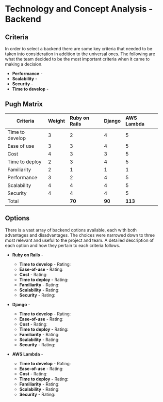 # Technology and Concept Analysis - Backend

## Criteria

In order to select a backend there are some key criteria that needed to be taken into consideration in addition to the universal ones. The following are what the team decided to be the most important criteria when it came to making a decision.

- **Performance** -
- **Scalability** -
- **Security** -
- **Time to develop** -

## Pugh Matrix

| Criteria        | Weight | Ruby on Rails | Django        | AWS Lambda    |
| --------------- |:-------|:--------------|:--------------|:--------------|
| Time to develop | 3      | 2             | 4             | 5             |
| Ease of use     | 3      | 3             | 4             | 5             |
| Cost            | 4      | 3             | 3             | 5             |
| Time to deploy  | 2      | 3             | 4             | 5             |
| Familiarity     | 2      | 1             | 1             | 1             |
| Performance     | 3      | 2             | 4             | 5             |
| Scalability     | 4      | 4             | 4             | 5             |
| Security        | 4      | 4             | 4             | 5             |
| Total           |        | **70**        | **90**        | **113**       |

## Options

There is a vast array of backend options available, each with both advantages and disadvantages. The choices were narrowed down to three most relevant and useful to the project and team. A detailed description of each option and how they pertain to each criteria follows.

- **Ruby on Rails** -
    - **Time to develop** - Rating:
    - **Ease-of-use** - Rating:
    - **Cost** - Rating:
    - **Time to deploy** - Rating:
    - **Familiarity** - Rating:
    - **Scalability** - Rating:
    - **Security** - Rating:

- **Django** -
    - **Time to develop** - Rating:
    - **Ease-of-use** - Rating:
    - **Cost** - Rating:
    - **Time to deploy** - Rating:
    - **Familiarity** - Rating:
    - **Scalability** - Rating:
    - **Security** - Rating:

- **AWS Lambda** -
    - **Time to develop** - Rating:
    - **Ease-of-use** - Rating:
    - **Cost** - Rating:
    - **Time to deploy** - Rating:
    - **Familiarity** - Rating:
    - **Scalability** - Rating:
    - **Security** - Rating:
